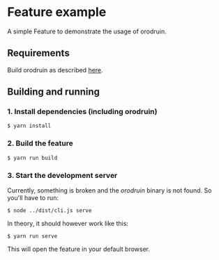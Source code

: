 # Feature example

A simple Feature to demonstrate the usage of orodruin.

## Requirements

Build orodruin as described [here](../README.md).

## Building and running

### 1. Install dependencies (including orodruin)

```
$ yarn install
```

### 2. Build the feature

```
$ yarn run build
```

### 3. Start the development server

Currently, something is broken and the _orodruin_ binary is not found. So you'll
have to run:

```
$ node ../dist/cli.js serve
```

In theory, it should however work like this:

```
$ yarn run serve
```

This will open the feature in your default browser.

